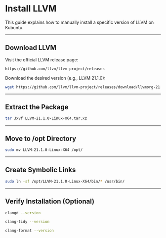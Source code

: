 # Install LLVM

This guide explains how to manually install a specific version of LLVM on Kubuntu.

---

## Download LLVM

Visit the official LLVM release page:

```
https://github.com/llvm/llvm-project/releases
```

Download the desired version (e.g., LLVM 21.1.0):

```bash
wget https://github.com/llvm/llvm-project/releases/download/llvmorg-21.1.0/LLVM-21.1.0-Linux-X64.tar.xz
```

---

## Extract the Package

```bash
tar Jxvf LLVM-21.1.0-Linux-X64.tar.xz
```

---

## Move to /opt Directory

```bash
sudo mv LLVM-21.1.0-Linux-X64 /opt/
```

---

## Create Symbolic Links

```bash
sudo ln -sf /opt/LLVM-21.1.0-Linux-X64/bin/* /usr/bin/
```

---

## Verify Installation (Optional)

```bash
clangd --version
```

```bash
clang-tidy --version
```

```bash
clang-format --version
```
